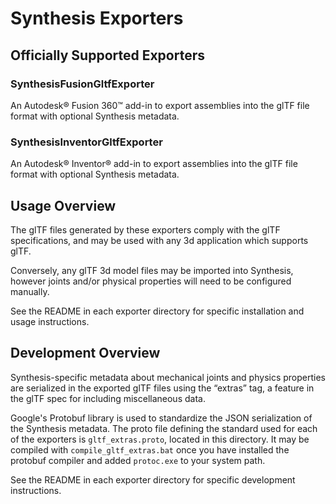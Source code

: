 # Synthesis Exporters

## Officially Supported Exporters

### SynthesisFusionGltfExporter
An Autodesk® Fusion 360™ add-in to export assemblies into the glTF file format with optional Synthesis metadata.

### SynthesisInventorGltfExporter
An Autodesk® Inventor® add-in to export assemblies into the glTF file format with optional Synthesis metadata.

## Usage Overview

The glTF files generated by these exporters comply with the glTF specifications, and may be used with any 3d application which supports glTF.

Conversely, any glTF 3d model files may be imported into Synthesis, however joints and/or physical properties will need to be configured manually.  

See the README in each exporter directory for specific installation and usage instructions.

## Development Overview

Synthesis-specific metadata about mechanical joints and physics properties are serialized in the exported glTF files using the “extras” tag, a feature in the glTF spec for including miscellaneous data. 

Google's Protobuf library is used to standardize the JSON serialization of the Synthesis metadata. The proto file defining the standard used for each of the exporters is `gltf_extras.proto`, located in this directory. It may be compiled with `compile_gltf_extras.bat` once you have installed the protobuf compiler and added `protoc.exe` to your system path.

See the README in each exporter directory for specific development instructions.
